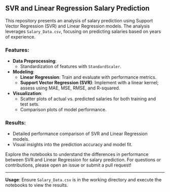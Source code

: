 ## SVR and Linear Regression Salary Prediction

This repository presents an analysis of salary prediction using Support Vector Regression (SVR) and Linear Regression models. The analysis leverages `Salary_Data.csv`, focusing on predicting salaries based on years of experience.

### Features:
- **Data Preprocessing**:
  - Standardization of features with `StandardScaler`.
- **Modeling**:
  - **Linear Regression**: Train and evaluate with performance metrics.
  - **Support Vector Regression (SVR)**: Implement with a linear kernel; assess using MAE, MSE, RMSE, and R-squared.
- **Visualization**:
  - Scatter plots of actual vs. predicted salaries for both training and test sets.
  - Comparison plots of model performance.

### Results:
- Detailed performance comparison of SVR and Linear Regression models.
- Visual insights into the prediction accuracy and model fit.

Explore the notebooks to understand the differences in performance between SVR and Linear Regression for salary prediction. For questions or contributions, please open an issue or submit a pull request!

---

**Usage**: Ensure `Salary_Data.csv` is in the working directory and execute the notebooks to view the results.
